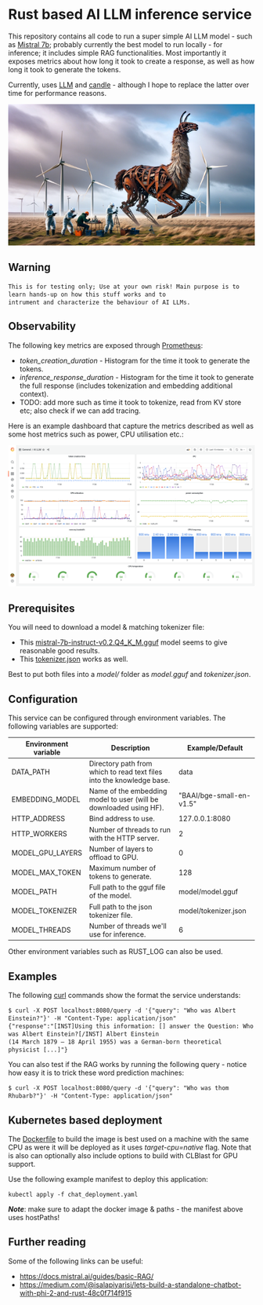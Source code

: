 
# Rust based AI LLM inference service

This repository contains all code to run a super simple AI LLM model - such as [Mistral 7b](https://mistral.ai/news/announcing-mistral-7b/); probably currently the 
best model to run locally - for inference; it includes simple RAG functionalities. Most importantly it exposes metrics 
about how long it took to create a response, as well as how long it took to generate the tokens.

Currently, uses [LLM](https://github.com/rustformers/llm) and [candle](https://github.com/huggingface/candle) - 
although I hope to replace the latter over time for performance reasons. 

![rusting llama being observed in mistral winds.](misc/inspecting_rusting_llama_in_mistral_wind.png)

## Warning

    This is for testing only; Use at your own risk! Main purpose is to learn hands-up on how this stuff works and to 
    intrument and characterize the behaviour of AI LLMs.

## Observability

The following key metrics are exposed through [Prometheus](https://prometheus.io/docs/practices/histograms/):

* *token_creation_duration* - Histogram for the time it took to generate the tokens.
* *inference_response_duration* - Histogram for the time it took to generate the full response (includes tokenization 
  and embedding additional context).
* TODO: add more such as time it took to tokenize, read from KV store etc; also check if we can add tracing. 

Here is an example dashboard that capture the metrics described as well as some host metrics such as power, CPU
utilisation etc.:

![dashboard](misc/dashboard.png)

## Prerequisites

You will need to download a model & matching tokenizer file:

  * This [mistral-7b-instruct-v0.2.Q4_K_M.gguf](https://huggingface.co/TheBloke/Mistral-7B-Instruct-v0.2-GGUF/tree/main) 
    model seems to give reasonable good results.
  * This [tokenizer.json](https://huggingface.co/mistralai/Mistral-7B-v0.1/blob/main/tokenizer.json) works as well.

Best to put both files into a *model/* folder as *model.gguf* and *tokenizer.json*.

## Configuration

This service can be configured through environment variables. The following variables are supported:

| Environment variable | Description                                                           | Example/Default          |
|----------------------|-----------------------------------------------------------------------|--------------------------|
| DATA_PATH            | Directory path from which to read text files into the knowledge base. | data                     |
| EMBEDDING_MODEL      | Name of the embedding model to user (will be downloaded using HF).    | "BAAI/bge-small-en-v1.5" |
| HTTP_ADDRESS         | Bind address to use.                                                  | 127.0.0.1:8080           |
| HTTP_WORKERS         | Number of threads to run with the HTTP server.                        | 2                        |
| MODEL_GPU_LAYERS     | Number of layers to offload to GPU.                                   | 0                        |
| MODEL_MAX_TOKEN      | Maximum number of tokens to generate.                                 | 128                      |
| MODEL_PATH           | Full path to the gguf file of the model.                              | model/model.gguf         |
| MODEL_TOKENIZER      | Full path to the json tokenizer file.                                 | model/tokenizer.json     |
| MODEL_THREADS        | Number of threads we'll use for inference.                            | 6                        |

Other environment variables such as RUST_LOG can also be used.

## Examples

The following [curl](https://curl.se/) commands show the format the service understands:

    $ curl -X POST localhost:8080/query -d '{"query": "Who was Albert Einstein?"}' -H "Content-Type: application/json"
    {"response":"[INST]Using this information: [] answer the Question: Who was Albert Einstein?[/INST] Albert Einstein 
    (14 March 1879 – 18 April 1955) was a German-born theoretical physicist [...]"}

You can also test if the RAG works by running the following query - notice how easy it is to trick these word 
prediction machines:

    $ curl -X POST localhost:8080/query -d '{"query": "Who was thom Rhubarb?"}' -H "Content-Type: application/json"

## Kubernetes based deployment

The [Dockerfile](Dockerfile) to build the image is best used on a machine with the same CPU as were it will be deployed 
as it uses *target-cpu=native* flag. Note that is also can optionally also include options to build with CLBlast for 
GPU support.

Use the following example manifest to deploy this application:

    kubectl apply -f chat_deployment.yaml

***Note***: make sure to adapt the docker image & paths - the manifest above uses hostPaths!

## Further reading

Some of the following links can be useful:

  * https://docs.mistral.ai/guides/basic-RAG/
  * https://medium.com/@isalapiyarisi/lets-build-a-standalone-chatbot-with-phi-2-and-rust-48c0f714f915
